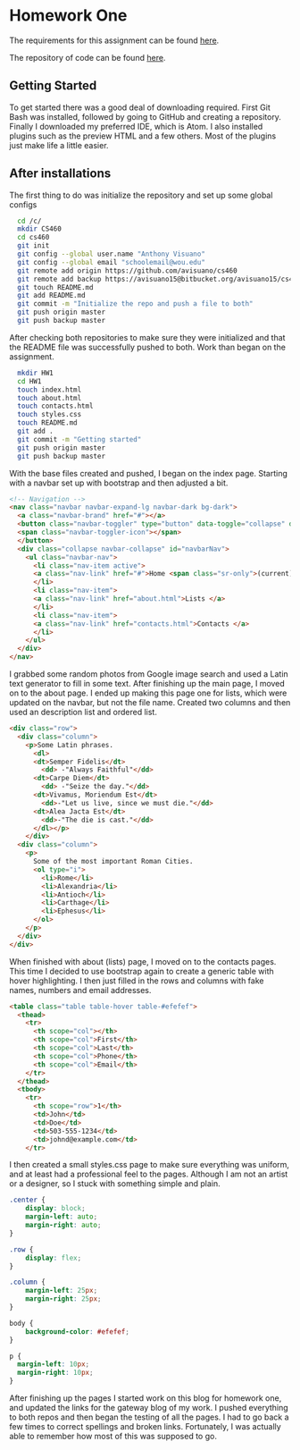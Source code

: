 
# Homework One

The requirements for this assignment can be found [here](http://www.wou.edu/~morses/classes/cs46x/assignments/HW1.html).

The repository of code can be found [here](https://github.com/avisuano/CS460/tree/master/HW1).

## Getting Started

To get started there was a good deal of downloading required. First Git Bash was installed, followed by going to GitHub and creating a repository. Finally I downloaded my preferred IDE, which is Atom. I also installed plugins such as the preview HTML and a few others. Most of the plugins just make life a little easier.

## After installations

The first thing to do was initialize the repository and set up some global configs
```bash
  cd /c/
  mkdir CS460
  cd cs460
  git init
  git config --global user.name "Anthony Visuano"
  git config --global email "schoolemail@wou.edu"
  git remote add origin https://github.com/avisuano/cs460
  git remote add backup https://avisuano15@bitbucket.org/avisuano15/cs460.git
  git touch README.md
  git add README.md
  git commit -m "Initialize the repo and push a file to both"
  git push origin master
  git push backup master
```

After checking both repositories to make sure they were initialized and that the README file was successfully pushed to both. Work than began on the assignment.

```bash
  mkdir HW1
  cd HW1
  touch index.html
  touch about.html
  touch contacts.html
  touch styles.css
  touch README.md
  git add .
  git commit -m "Getting started"
  git push origin master
  git push backup master
```

With the base files created and pushed, I began on the index page. Starting with a navbar set up with bootstrap and then adjusted a bit.

```html
<!-- Navigation -->
<nav class="navbar navbar-expand-lg navbar-dark bg-dark">
  <a class="navbar-brand" href="#"></a>
  <button class="navbar-toggler" type="button" data-toggle="collapse" data-target="#navbarNav" aria-controls="navbarNav" aria-expanded="false" aria-label="Toggle navigation">
  <span class="navbar-toggler-icon"></span>
  </button>
  <div class="collapse navbar-collapse" id="navbarNav">
    <ul class="navbar-nav">
      <li class="nav-item active">
      <a class="nav-link" href="#">Home <span class="sr-only">(current)</span></a>
      </li>
      <li class="nav-item">
      <a class="nav-link" href="about.html">Lists </a>
      </li>
      <li class="nav-item">
      <a class="nav-link" href="contacts.html">Contacts </a>
      </li>
    </ul>
  </div>
</nav>
```

I grabbed some random photos from Google image search and used a Latin text generator to fill in some text. After finishing up the main page, I moved on to the about page. I ended up making this page one for lists, which were updated on the navbar, but not the file name.
Created two columns and then used an description list and ordered list.

```html
<div class="row">
  <div class="column">
    <p>Some Latin phrases.
      <dl>
      <dt>Semper Fidelis</dt>
        <dd> -"Always Faithful"</dd>
      <dt>Carpe Diem</dt>
        <dd> -"Seize the day."</dd>
      <dt>Vivamus, Moriendum Est</dt>
        <dd>-"Let us live, since we must die."</dd>
      <dt>Alea Jacta Est</dt>
        <dd>-"The die is cast."</dd>
      </dl></p>
    </div>
  <div class="column">
    <p>
      Some of the most important Roman Cities.
      <ol type="i">
        <li>Rome</li>
        <li>Alexandria</li>
        <li>Antioch</li>
        <li>Carthage</li>
        <li>Ephesus</li>
      </ol>
    </p>
  </div>
</div>
```

When finished with about (lists) page, I moved on to the contacts pages. This time I decided to use bootstrap again to create a generic table with hover highlighting. I then just filled in the rows and columns with fake names, numbers and email addresses.

```html
<table class="table table-hover table-#efefef">
  <thead>
    <tr>
      <th scope="col"></th>
      <th scope="col">First</th>
      <th scope="col">Last</th>
      <th scope="col">Phone</th>
      <th scope="col">Email</th>
    </tr>
  </thead>
  <tbody>
    <tr>
      <th scope="row">1</th>
      <td>John</td>
      <td>Doe</td>
      <td>503-555-1234</td>
      <td>johnd@example.com</td>
    </tr>
```

I then created a small styles.css page to make sure everything was uniform, and at least had a professional feel to the pages. Although I am not an artist or a designer, so I stuck with something simple and plain.

```css
.center {
    display: block;
    margin-left: auto;
    margin-right: auto;
}

.row {
    display: flex;
}

.column {
    margin-left: 25px;
    margin-right: 25px;
}

body {
    background-color: #efefef;
}

p {
  margin-left: 10px;
  margin-right: 10px;
}
```

After finishing up the pages I started work on this blog for homework one, and updated the links for the gateway blog of my work. I pushed everything to both repos and then began the testing of all the pages. I had to go back a few times to correct spellings and broken links. Fortunately, I was actually able to remember how most of this was supposed to go.
